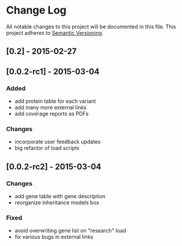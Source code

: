 # Change Log
All notable changes to this project will be documented in this file.
This project adheres to [Semantic Versioning](http://semver.org/).

## [0.2] - 2015-02-27

## [0.0.2-rc1] - 2015-03-04
### Added
- add protein table for each variant
- add many more external links
- add coverage reports as PDFs

### Changes
- incorporate user feedback updates
- big refactor of load scripts

## [0.0.2-rc2] - 2015-03-04
### Changes
- add gene table with gene description
- reorganize inheritance models box

### Fixed
- avoid overwriting gene list on "research" load
- fix various bugs in external links

